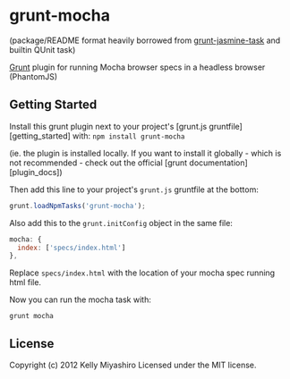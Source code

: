 # grunt-mocha

(package/README format heavily borrowed from [grunt-jasmine-task](https://github.com/jzaefferer/grunt-css) and builtin QUnit task)

[Grunt](https://github.com/cowboy/grunt) plugin for running Mocha browser specs in a headless browser (PhantomJS)

## Getting Started

Install this grunt plugin next to your project's [grunt.js gruntfile][getting_started] with: `npm install grunt-mocha`

(ie. the plugin is installed locally. If you want to install it globally - which is not recommended - check out the official [grunt documentation][plugin_docs])

Then add this line to your project's `grunt.js` gruntfile at the bottom:

```javascript
grunt.loadNpmTasks('grunt-mocha');
```

Also add this to the ```grunt.initConfig``` object in the same file:

```javascript
mocha: {
  index: ['specs/index.html']
},
```
Replace ```specs/index.html``` with the location of your mocha spec running html file.

Now you can run the mocha task with:

```grunt mocha```

## License
Copyright (c) 2012 Kelly Miyashiro
Licensed under the MIT license.